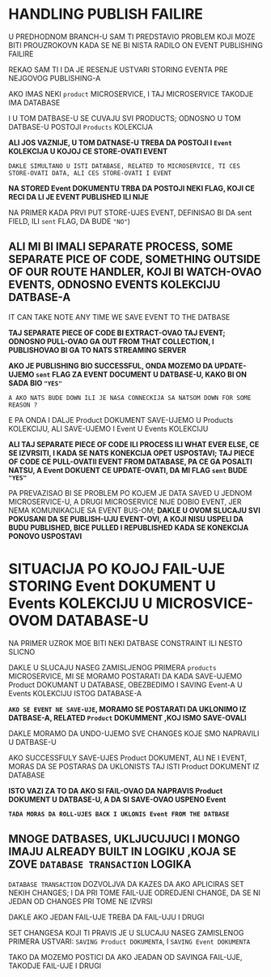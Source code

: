 # HANDLING PUBLISH FAILIRE

U PREDHODNOM BRANCH-U SAM TI PREDSTAVIO PROBLEM KOJI MOZE BITI PROUZROKOVN KADA SE NE BI NISTA RADILO ON EVENT PUBLISHING FAILIRE

REKAO SAM TI I DA JE RESENJE USTVARI STORING EVENTA PRE NEJGOVOG PUBLISHING-A 

AKO IMAS NEKI `product` MICROSERVICE, I TAJ MICROSERVICE TAKODJE IMA DATABASE

I U TOM DATBASE-U SE CUVAJU SVI PRODUCTS; ODNOSNO U TOM DATBASE-U POSTOJI `Products` KOLEKCIJA

**ALI JOS VAZNIJE, U TOM DATNASE-U TREBA DA POSTOJI I `Event` KOLEKCIJA U KOJOJ CE STORE-OVATI EVENT**

`DAKLE SIMULTANO U ISTI DATABASE, RELATED TO MICROSERVICE, TI CES STORE-OVATI DATA, ALI CES STORE-OVATI I EVENT`

**NA STORED Event DOKUMENTU TRBA DA POSTOJI NEKI FLAG, KOJI CE RECI DA LI JE EVENT PUBLISHED ILI NIJE**

NA PRIMER KADA PRVI PUT STORE-UJES EVENT, DEFINISAO BI DA sent FIELD, ILI `sent` FLAG, DA BUDE `"NO"`)

## ALI MI BI IMALI SEPARATE PROCESS, SOME SEPARATE PICE OF CODE, SOMETHING OUTSIDE OF OUR ROUTE HANDLER, KOJI BI WATCH-OVAO EVENTS, ODNOSNO EVENTS KOLEKCIJU DATBASE-A

IT CAN TAKE NOTE ANY TIME WE SAVE EVENT TO THE DATBASE

**TAJ SEPARATE PIECE OF CODE BI EXTRACT-OVAO TAJ EVENT; ODNOSNO PULL-OVAO GA OUT FROM THAT COLLECTION, I PUBLISHOVAO BI GA TO NATS STREAMING SERVER**

**AKO JE PUBLISHING BIO SUCCESSFUL, ONDA MOZEMO DA UPDATE-UJEMO `sent` FLAG ZA EVENT DOCUMENT U DATBASE-U, KAKO BI ON SADA BIO `"YES"`**

`A AKO NATS BUDE DOWN ILI JE NASA CONNECKIJA SA NATSOM DOWN FOR SOME REASON ?`

E PA ONDA I DALJE Product DOKUMENT SAVE-UJEMO U Products KOLEKCIJU, ALI SAVE-UJEMO I Event U Events KOLEKCIJU

**ALI TAJ SEPARATE PIECE OF CODE ILI PROCESS ILI WHAT EVER ELSE, CE SE IZVRSITI, I KADA SE NATS KONEKCIJA OPET USPOSTAVI; TAJ PIECE OF CODE CE PULL-OVATII EVENT FROM DATABASE, PA CE GA POSALTI NATSU, A Event DOKUENT CE UPDATE-OVATI, DA MI FLAG `sent` BUDE `"YES"`**

PA PREVAZISAO BI SE PROBLEM PO KOJEM JE DATA SAVED U JEDNOM MICROSERVICE-U, A DRUGI MICROSERVICE NIJE DOBIO EVENT, JER NEMA KOMUNIKACIJE SA EVENT BUS-OM; **DAKLE U OVOM SLUCAJU SVI POKUSANI DA SE PUBLISH-UJU EVENT-OVI, A KOJI NISU USPELI DA BUDU PUBLISHED, BICE PULLED I REPUBLISHED KADA SE KONEKCIJA PONOVO USPOSTAVI**

# SITUACIJA PO KOJOJ FAIL-UJE STORING Event DOKUMENT U Events KOLEKCIJU U MICROSVICE-OVOM DATABASE-U

NA PRIMER UZROK MOE BITI NEKI DATBASE CONSTRAINT ILI NESTO SLICNO

DAKLE U SLUCAJU NASEG ZAMISLJENOG PRIMERA `products` MICROSERVICE, MI SE MORAMO POSTARATI DA KADA SAVE-UJEMO Product DOKUMANT U DATABASE, OBEZBEDIMO I SAVING Event-A U Events KOLEKCIJU ISTOG DATABASE-A

**`AKO SE EVENT NE SAVE-UJE`, MORAMO SE POSTARATI DA UKLONIMO IZ DATBASE-A, RELATED `Product` DOKUMMENT ,KOJ ISMO SAVE-OVALI**

DAKLE MORAMO DA UNDO-UJEMO SVE CHANGES KOJE SMO NAPRAVILI U DATBASE-U

AKO SUCCESSFULY SAVE-UJES Product DOKUMENT, ALI NE I EVENT, MORAS DA SE POSTARAS DA UKLONISTS TAJ ISTI Product DOKUMENT IZ DATABASE

**ISTO VAZI ZA TO DA AKO SI FAIL-OVAO DA NAPRAVIS Product DOKUMENT U DATBASE-U, A DA SI SAVE-OVAO USPENO Event**

**`TADA MORAS DA ROLL-UJES BACK I UKLONIS Event FROM THE DATBASE`**

## MNOGE DATBASES, UKLJUCUJUCI I MONGO IMAJU ALREADY BUILT IN LOGIKU ,KOJA SE ZOVE `DATABASE TRANSACTION` LOGIKA

`DATABASE TRANSACTION` DOZVOLJVA DA KAZES DA AKO APLICIRAS SET NEKIH CHANGES; I DA PRI TOME FAIL-UJE ODREDJENI CHANGE, DA SE NI JEDAN OD CHANGES PRI TOME NE IZVRSI

DAKLE AKO JEDAN FAIL-UJE TREBA DA FAIL-UJU I DRUGI

SET CHANGESA KOJI TI PRAVIS JE U SLUCAJU NASEG ZAMISLENOG PRIMERA USTVARI: `SAVING Product DOKUMENTA`, I `SAVING Event DOKUMENTA`

TAKO DA MOZEMO POSTICI DA AKO JEADAN OD SAVINGA FAIL-UJE, TAKODJE FAIL-UJE I DRUGI

